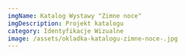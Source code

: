 ```yaml
---
imgName: Katalog Wystawy "Zimne noce"
imgDescription: Projekt katalogu
category: Identyfikacje Wizualne
image: /assets/okladka-katalogu-zimne-noce-.jpg
---
```

